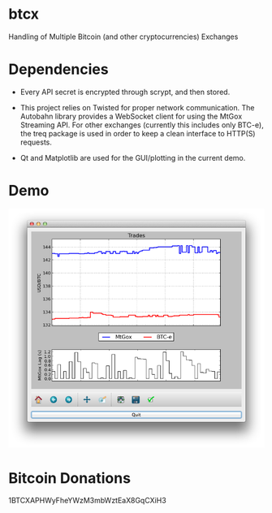btcx
====

Handling of Multiple Bitcoin (and other cryptocurrencies) Exchanges


Dependencies
============

+ Every API secret is encrypted through scrypt, and then stored.

+ This project relies on Twisted for proper network communication.
The Autobahn library provides a WebSocket client for using the
MtGox Streaming API. For other exchanges (currently this includes
only BTC-e), the treq package is used in order to keep a clean
interface to HTTP(S) requests.

+ Qt and Matplotlib are used for the GUI/plotting in the current demo.


Demo
====

![screenshot](screenshot/demo_1.png?raw=True)


Bitcoin Donations
=================

1BTCXAPHWyFheYWzM3mbWztEaX8GqCXiH3
